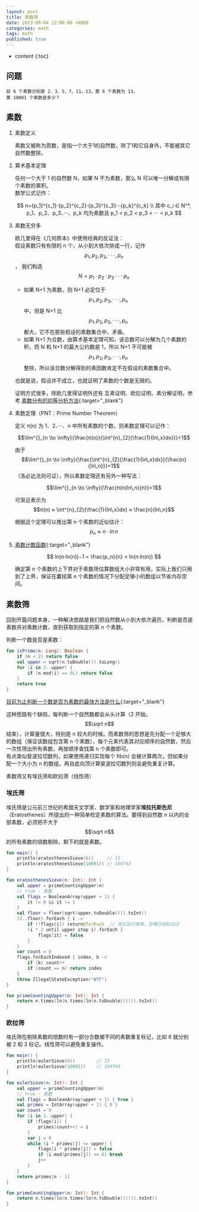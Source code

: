 ```yaml
---
layout: post
title: 素数筛
date: 2023-09-04 12:00:00 +0800
categories: math
tags: math
published: true
---
```


* content
{:toc}

## 问题

```
前 6 个素数分别是 2、3、5、7、11、13，第 6 个素数为 13。
第 10001 个素数是多少？
```

## 素数

1. 素数定义

    素数又被称为质数，是指一个大于1的自然数，除了1和它自身外，不能被其它自然数整除。

2. 算术基本定理

    任何一个大于 1 的自然数 N，如果 N 不为素数，那么 N 可以唯一分解成有限个素数的乘积。<br>
    数学公式记作：

    $$
        n={p_1}^{c_1}·{p_2}^{c_2}·{p_3}^{c_3}···{p_k}^{c_k} \\
        其中 c_i ∈ N^*, p_1、p_2、p_3、···、p_k 均为素数且 p_1 < p_2 < p_3 < ··· < p_k
    $$

    <!-- [算术基本定理的证明](https://zhuanlan.zhihu.com/p/345488859){:target="_blank"} -->

3. 素数无穷多

    欧几里得在《几何原本》中使用经典的反证法：<br>
    假设素数只有有限的 n 个，从小到大依次排成一行，记作 $$p_1,p_2,p_3,···,p_n$$，
    我们构造 $$N=p_1·p_2·p_3···p_n$$
    * 如果 N+1 为素数，则 N+1 必定位于 $$p_1,p_2,p_3,···,p_n$$ 中，但是 N+1 比  $$p_1,p_2,p_3,···,p_n$$ 都大，它不在那些假设的素数集合中，矛盾。
    * 如果 N+1 为合数，由算术基本定理可知，该合数可以分解为几个素数的积，而 N 和 N+1 的最大公约数是 1，所以 N+1 不可能被 $$p_1,p_2,p_3,···,p_n$$ 整除，所以该合数分解得到的素因数肯定不在假设的素数集合中。

    也就是说，假设并不成立，也就证明了素数的个数是无限的。

    证明方式很多，除欧几里得证明外还有 互素证明、欧拉证明、素分解证明，参考
    [素数分布的初等分析方法](https://zhuanlan.zhihu.com/p/640798561){:target="_blank"}

4. 素数定理（PNT：Prime Number Theorem）
    
    定义 π(n) 为 1、2、···、n 中所有素数的个数，则素数定理可以记作：
    
    $$\lim^{}_{n \to \infty}{\frac{π(n)}{\int^{n}_{2}{\frac{1}{ln\,x}dx}}}=1$$

    由于 $$\lim^{}_{n \to \infty}{\frac{\int^{n}_{2}{\frac{1}{ln\,x}dx}}{\frac{n}{ln\,n}}}=1$$ （洛必达法则可证），所以素数定理还有另外一种写法：

    $$\lim^{}_{n \to \infty}{\frac{π(n)ln\,n}{n}}=1$$

    可渐近表示为 $$π(n) ≈ \int^{n}_{2}{\frac{1}{ln\,x}dx} ≈ \frac{n}{ln\,n}$$

    根据这个定理可以推出第 n 个素数的近似估计：$$ p_n ≈ n·ln\,n $$

    <!-- [素数定理的介绍+非常简单的推导](https://zhuanlan.zhihu.com/p/114662915){:target="_blank"} -->

5. [素数计数函数](https://en.wikipedia.org/wiki/Prime-counting_function){:target="_blank"}

    $$
        ln(n·ln(n))−1 < \frac{p_n}{n} < ln(n·ln(n))
    $$

    确定第 n 个素数的上下界对于素数筛估算数组大小非常有用，实际上我们只用到了上界，保证在囊括第 n 个素数的情况下分配足够小的数组以节省内存空间。

## 素数筛

回到开篇问题本身，一种解决思路是我们把自然数从小到大依次遍历，判断是否是素数并对素数计数，直到获取到指定的第 n 个素数。

判断一个数是否是素数：

```kotlin
fun isPrime(n: Long): Boolean {
    if (n < 2) return false
    val upper = sqrt(n.toDouble()).toLong()
    for (i in 2..upper) {
        if (n.mod(i) == 0L) return false
    }
    return true
}
```
[目前为止判断一个数是否为素数的最快方法是什么](https://www.zhihu.com/question/512360756/answer/2318498459){:target="_blank"}

这种思路有个缺陷，每判断一个自然数都会从头计算（2 开始，$$\sqrt n$$ 结束），计算量很大，特别是 n 较大的时候。而素数筛的思想是先分配一个足够大的数组（保证该数组包含第 n 个素数），每个元素代表其对应顺序的自然数，然后一次性筛出所有素数，再按顺序查找第 n 个素数即可。<br>
有点类似斐波拉切数列，如果使用递归实现每个 fib(n) 会被计算两次，但如果分配一个大小为 n 的数组，再自底向顶计算斐波拉切数列则会避免重复计算。

素数筛又有埃氏筛和欧拉筛（线性筛）

### 埃氏筛

埃氏筛是公元前三世纪的希腊天文学家、数学家和地理学家**埃拉托斯色尼**（Eratosthenes）所提出的一种简单检定素数的算法。要得到自然数 n 以内的全部素数，必须把不大于 $$\sqrt n$$ 的所有素数的倍数剔除，剩下的就是素数。

```kotlin
fun main() {
    println(eratosthenesSieve(6))     // 13
    println(eratosthenesSieve(10001)) // 104743
}

fun eratosthenesSieve(n: Int): Int {
    val upper = primeCountingUpper(n)
    // true - 素数
    val flags = BooleanArray(upper + 1) {
        it != 0 && it != 1
    }
    val floor = floor(sqrt(upper.toDouble())).toInt()
    (2..floor).forEach { i ->
        if (!flags[i]) return@forEach  // 优化运行效率，忽略已经标记过
        (i * 2 until upper step i).forEach {
            flags[it] = false
        }
    }
    var count = 0
    flags.forEachIndexed { index, b ->
        if (b) count++
        if (count == n) return index
    }
    throw IllegalStateException("WTF")
}

fun primeCountingUpper(n: Int): Int {
    return n.times(ln(n.times(ln(n.toDouble())))).toInt()
}
```

### 欧拉筛

埃氏筛在剔除素数的倍数时有一部分合数被不同的素数重复标记，比如 6 就分别被 2 和 3 标记。线性筛可以避免重复操作。

```kotlin
fun main() {
    println(eulerSieve(6))        // 13
    println(eulerSieve(10001))    // 104743
}

fun eulerSieve(n: Int): Int {
    val upper = primeCountingUpper(n)
    // true - 素数
    val flags = BooleanArray(upper + 1) { true }
    val primes = IntArray(upper + 1) { 0 }
    var count = 0
    for (i in 2..upper) {
        if (flags[i]) {
            primes[count++] = i
        }
        var j = 0
        while (i * primes[j] <= upper) {
            flags[i * primes[j]] = false
            if (i.mod(primes[j]) == 0) break
            j++
        }
    }
    return primes[n - 1]
}

fun primeCountingUpper(n: Int): Int {
    return n.times(ln(n.times(ln(n.toDouble())))).toInt()
}
```

<!-- https://pe-cn.github.io/7/ -->
<!-- https://zhuanlan.zhihu.com/p/542171819 -->
<!-- https://zhuanlan.zhihu.com/p/345488859 -->
<!-- https://zhuanlan.zhihu.com/p/509771255 -->
<!-- https://blog.csdn.net/lcx0128/article/details/128408977 -->
<!-- https://baike.baidu.com/item/%E5%AD%AA%E7%94%9F%E7%B4%A0%E6%95%B0%E7%8C%9C%E6%83%B3/4937896 -->
<!-- https://www.zhihu.com/question/512360756/answer/2318498459 -->
<!-- markdown 数学公式符号 https://zhuanlan.zhihu.com/p/357093758 -->
